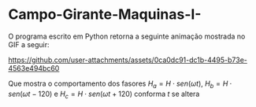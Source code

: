# Campo-Girante-Maquinas-I-

O programa escrito em Python retorna a seguinte animação mostrada no GIF a seguir:

https://github.com/user-attachments/assets/0ca0dc91-dc1b-4495-b73e-4563e494bc60

Que mostra o comportamento dos fasores $H_a =H\cdot sen(\omega t)$, $H_b =H\cdot sen(\omega t - 120)$ e $H_c =H\cdot sen(\omega t + 120)$ conforma $t$ se altera
